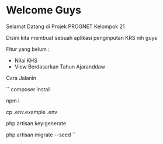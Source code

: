 # Welcome Guys

Selamat Datang di Projek PROGNET Kelompok 21

Disini kita membuat sebuah aplikasi penginputan KRS nih guys

Fitur yang belum :

- Nilai KHS
- View Berdasarkan Tahun Ajaranddaw

Cara Jalanin

``
composer install

npm i

cp .env.example .env

php artisan key:generate

php artisan migrate --seed
``
